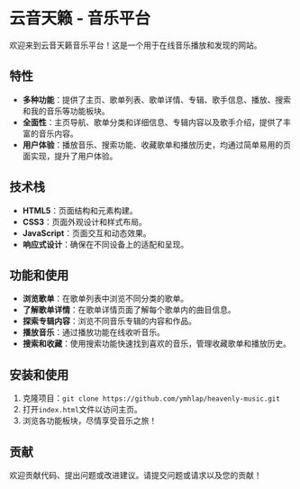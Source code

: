 # 云音天籁 - 音乐平台

欢迎来到云音天籁音乐平台！这是一个用于在线音乐播放和发现的网站。

## 特性

- **多种功能**：提供了主页、歌单列表、歌单详情、专辑、歌手信息、播放、搜索和我的音乐等功能板块。
- **全面性**：主页导航、歌单分类和详细信息、专辑内容以及歌手介绍，提供了丰富的音乐内容。
- **用户体验**：播放音乐、搜索功能、收藏歌单和播放历史，均通过简单易用的页面实现，提升了用户体验。

## 技术栈

- **HTML5**：页面结构和元素构建。
- **CSS3**：页面外观设计和样式布局。
- **JavaScript**：页面交互和动态效果。
- **响应式设计**：确保在不同设备上的适配和呈现。

## 功能和使用

- **浏览歌单**：在歌单列表中浏览不同分类的歌单。
- **了解歌单详情**：在歌单详情页面了解每个歌单内的曲目信息。
- **探索专辑内容**：浏览不同音乐专辑的内容和作品。
- **播放音乐**：通过播放功能在线收听音乐。
- **搜索和收藏**：使用搜索功能快速找到喜欢的音乐，管理收藏歌单和播放历史。

## 安装和使用

1. 克隆项目：`git clone https://github.com/ymhlap/heavenly-music.git`
2. 打开`index.html`文件以访问主页。
3. 浏览各功能板块，尽情享受音乐之旅！

## 贡献

欢迎贡献代码、提出问题或改进建议。请提交问题或请求以及您的贡献！

